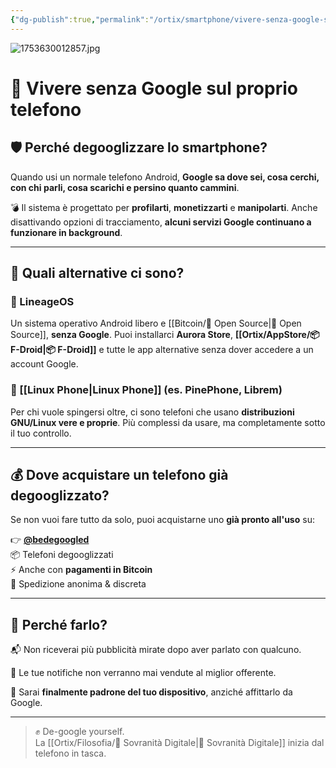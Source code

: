 ```yaml
---
{"dg-publish":true,"permalink":"/ortix/smartphone/vivere-senza-google-sul-proprio-telefono/","tags":["degoogle","sovranità-digitale","privacy","android","bitcoin","tecnologia"]}
---
```


![1753630012857.jpg](/img/user/1753630012857.jpg)
# 📵 Vivere senza Google sul proprio telefono

## 🛡 Perché degooglizzare lo smartphone?

Quando usi un normale telefono Android, **Google sa dove sei, cosa cerchi, con chi parli, cosa scarichi e persino quanto cammini**.

💣 Il sistema è progettato per **profilarti**, **monetizzarti** e **manipolarti**. Anche disattivando opzioni di tracciamento, **alcuni servizi Google continuano a funzionare in background**.

---

## 🔧 Quali alternative ci sono?

### 📱 LineageOS
Un sistema operativo Android libero e [[Bitcoin/🧬 Open Source\|🧬 Open Source]], **senza Google**. Puoi installarci **Aurora Store**, **[[Ortix/AppStore/📦 F-Droid\|📦 F-Droid]]** e tutte le app alternative senza dover accedere a un account Google.

### 🐧 [[Linux Phone\|Linux Phone]] (es. PinePhone, Librem)
Per chi vuole spingersi oltre, ci sono telefoni che usano **distribuzioni GNU/Linux vere e proprie**. Più complessi da usare, ma completamente sotto il tuo controllo.

---

## 💰 Dove acquistare un telefono già degooglizzato?

Se non vuoi fare tutto da solo, puoi acquistarne uno **già pronto all'uso** su:

👉 **[@bedegoogled](https://t.me/bedegoogled)**  
📦 Telefoni degooglizzati  
⚡️ Anche con **pagamenti in Bitcoin**  
🔐 Spedizione anonima & discreta

---

## 🧠 Perché farlo?

📬 Non riceverai più pubblicità mirate dopo aver parlato con qualcuno.

📵 Le tue notifiche non verranno mai vendute al miglior offerente.

🧭 Sarai **finalmente padrone del tuo dispositivo**, anziché affittarlo da Google.

---

> ✊ De-google yourself.  
> La [[Ortix/Filosofia/🧭 Sovranità Digitale\|🧭 Sovranità Digitale]] inizia dal telefono in tasca.
